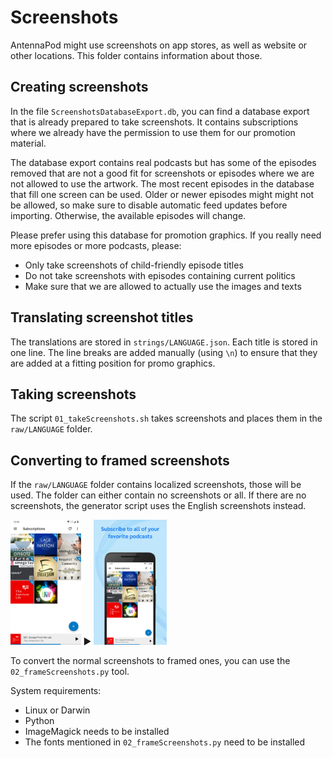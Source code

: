 # Screenshots
AntennaPod might use screenshots on app stores, as well as website or other locations. This folder contains information about those.

## Creating screenshots
In the file `ScreenshotsDatabaseExport.db`, you can find a database export that is already prepared to take screenshots. It contains subscriptions where we already have the permission to use them for our promotion material.

The database export contains real podcasts but has some of the episodes removed that are not a good fit for screenshots or episodes where we are not allowed to use the artwork. The most recent episodes in the database that fill one screen can be used. Older or newer episodes might might not be allowed, so make sure to disable automatic feed updates before importing. Otherwise, the available episodes will change.

Please prefer using this database for promotion graphics. If you really need more episodes or more podcasts, please:

- Only take screenshots of child-friendly episode titles
- Do not take screenshots with episodes containing current politics
- Make sure that we are allowed to actually use the images and texts

## Translating screenshot titles
The translations are stored in `strings/LANGUAGE.json`. Each title is stored in one line. The line breaks are added manually (using `\n`) to ensure that they are added at a fitting position for promo graphics.

## Taking screenshots
The script `01_takeScreenshots.sh` takes screenshots and places them in the `raw/LANGUAGE` folder.

## Converting to framed screenshots
If the `raw/LANGUAGE` folder contains localized screenshots, those will be used. The folder can either contain no screenshots or all. If there are no screenshots, the generator script uses the English screenshots instead.

<img src="https://raw.githubusercontent.com/AntennaPod/Branding/master/Screenshots/raw/en-US/00.png" height="200" /> ► <img src="https://raw.githubusercontent.com/AntennaPod/AntennaPod/develop/app/src/main/play/listings/en-US/graphics/phone-screenshots/00.png" height="200" />

To convert the normal screenshots to framed ones, you can use the `02_frameScreenshots.py` tool.

System requirements:

- Linux or Darwin
- Python
- ImageMagick needs to be installed
- The fonts mentioned in `02_frameScreenshots.py` need to be installed
